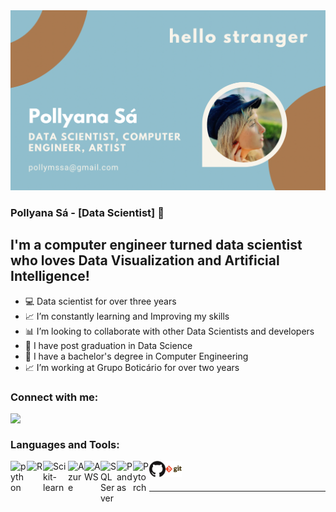 <img src="https://github.com/pollyanasa/pollyanasa/blob/620c52242485a35b113cd38c71f9d2a2b59200ae/Foto%2017-10-2021%2011%2020%2016.png" alt="banner that says Pollyana Sá - data scientist, computer engineer, artist">

### Pollyana Sá - [Data Scientist] 👋

## I'm a computer engineer turned data scientist who loves Data Visualization and Artificial Intelligence!

- 💻 Data scientist for over three years
- 📈 I’m constantly learning and Improving my skills 
- 📊 I’m looking to collaborate with other Data Scientists and developers
- 🦾 I have post graduation in Data Science
- 🧠 I have a bachelor's degree in Computer Engineering
- 📈 I’m working at Grupo Boticário for over two years

### Connect with me:

[<img align="left"  width="22px" src="https://cdn.jsdelivr.net/npm/simple-icons@3.4.0/icons/linkedin.svg" />](https://www.linkedin.com/in/pollyana-s%C3%A1-47b54a1b1/)


<br />

### Languages and Tools:

<img align="left" alt="python" width="26px" src="https://cdn3.iconfinder.com/data/icons/logos-and-brands-adobe/512/267_Python-512.png" />

<img align="left" alt="R" width="26px" src=https://images.app.goo.gl/TMVKK5gB9y9AgSUB8/>

[<img align="left" alt="Scikit-learn" width="40px" src="https://upload.wikimedia.org/wikipedia/commons/0/05/Scikit_learn_logo_small.svg" />](https://scikit-learn.org/stable/)

<img align="left" alt="Azure" width="26px" src="https://www.parkmycloud.com/wp-content/uploads/2018/02/Azure_.png" />

<img align="left" alt="AWS" width="26px" src="https://cdn.jsdelivr.net/npm/simple-icons@3.4.0/icons/amazonaws.svg" />

<img align="left" alt="SQLServer" width="26px" src="https://img.icons8.com/color/2x/microsoft-sql-server.png" />

<img align="left" alt="Pandas" width="26px" src="https://cdn.jsdelivr.net/npm/simple-icons@3.4.0/icons/pandas.svg" />

<img align="left" alt="Pytorch" width="26px" src="https://cdn.jsdelivr.net/npm/simple-icons@3.4.0/icons/pytorch.svg" />

<img align="left" alt="GitHub" width="26px" src="https://raw.githubusercontent.com/github/explore/78df643247d429f6cc873026c0622819ad797942/topics/github/github.png" />

<img align="left" alt="Git" width="26px" src="https://raw.githubusercontent.com/github/explore/80688e429a7d4ef2fca1e82350fe8e3517d3494d/topics/git/git.png" />

<br />
<br />


---

